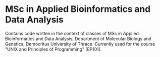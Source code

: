 # MSc in Applied Bioinformatics and Data Analysis
Contains code written in the context of classes of MSc in Applied Bioinformatics and Data Analysis, Department of Molecular Biology and Genetics, Democritus University of Thrace.
Currently used for the course "UNIX and Principles of Programming" [EP101].

